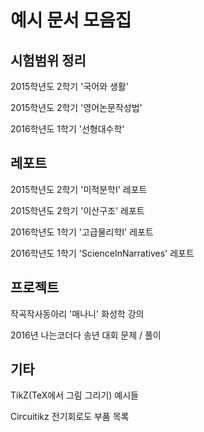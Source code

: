 ﻿# 예시 문서 모음집

## 시험범위 정리
2015학년도 2학기 '국어와 생활'

2015학년도 2학기 '영어논문작성법'

2016학년도 1학기 '선형대수학'


## 레포트
2015학년도 2학기 '미적분학I' 레포트

2015학년도 2학기 '이산구조' 레포트

2016학년도 1학기 '고급물리학I' 레포트

2016학년도 1학기 'ScienceInNarratives' 레포트

## 프로젝트
작곡작사동아리 '매나니' 화성학 강의

2016년 나는코더다 송년 대회 문제 / 풀이

## 기타
TikZ(TeX에서 그림 그리기) 예시들

Circuitikz 전기회로도 부품 목록
